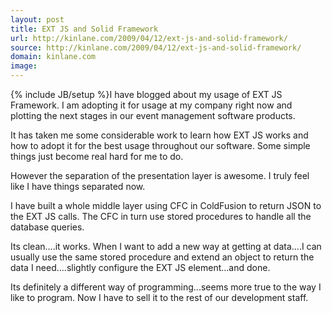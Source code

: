 ```yaml
---
layout: post
title: EXT JS and Solid Framework
url: http://kinlane.com/2009/04/12/ext-js-and-solid-framework/
source: http://kinlane.com/2009/04/12/ext-js-and-solid-framework/
domain: kinlane.com
image: 
---
```

{% include JB/setup %}I have blogged about my usage of EXT JS Framework. I am adopting it for usage at my company right now and plotting the next stages in our event management software products.<p></p>
It has taken me some considerable work to learn how EXT JS works and how to adopt it for the best usage throughout our software. Some simple things just become real hard for me to do.<p></p>
However the separation of the presentation layer is awesome. I truly feel like I have things separated now.<p></p>
I have built a whole middle layer using CFC in ColdFusion to return JSON to the EXT JS calls. The CFC in turn use stored procedures to handle all the database queries.<p></p>
Its clean....it works. When I want to add a new way at getting at data....I can usually use the same stored procedure and extend an object to return the data I need....slightly configure the EXT JS element...and done.<p></p>
Its definitely a different way of programming...seems more true to the way I like to program. Now I have to sell it to the rest of our development staff.

